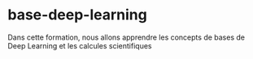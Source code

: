 # base-deep-learning
Dans cette formation, nous allons apprendre les concepts de bases de Deep Learning et les calcules scientifiques

